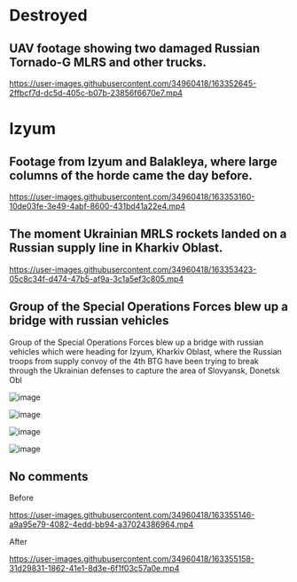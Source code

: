 # Destroyed

## UAV footage showing two damaged Russian Tornado-G MLRS and other trucks.

https://user-images.githubusercontent.com/34960418/163352645-2ffbcf7d-dc5d-405c-b07b-23856f6670e7.mp4



# Izyum

## Footage from Izyum and Balakleya, where large columns of the horde came the day before.

https://user-images.githubusercontent.com/34960418/163353160-10de03fe-3e49-4abf-8600-431bd41a22e4.mp4


## The moment Ukrainian MRLS rockets landed on a Russian supply line in Kharkiv Oblast.

https://user-images.githubusercontent.com/34960418/163353423-05c8c34f-d474-47b5-af9a-3c1a5ef3c805.mp4


## Group of the Special Operations Forces blew up a bridge with russian vehicles 

Group of the Special Operations Forces blew up a bridge with russian vehicles which were heading for Izyum, Kharkiv Oblast, where the Russian troops from supply convoy of the 4th BTG have been trying to break through the Ukrainian defenses to capture the area of Slovyansk, Donetsk Obl

![image](https://user-images.githubusercontent.com/34960418/163353686-d3089f9b-1ab8-449d-9b40-5db72b26b415.png)

![image](https://user-images.githubusercontent.com/34960418/163353697-82e71662-6e6e-4789-8935-4153464b6e73.png)

![image](https://user-images.githubusercontent.com/34960418/163353708-69328940-9f87-4453-98b6-c9e7c3549a75.png)

![image](https://user-images.githubusercontent.com/34960418/163353730-23a921ea-0207-4a40-bca8-dfd7bf7563b3.png)


## No comments

Before

https://user-images.githubusercontent.com/34960418/163355146-a9a95e79-4082-4edd-bb94-a37024386964.mp4


After

https://user-images.githubusercontent.com/34960418/163355158-31d29831-1862-41e1-8d3e-6f1f03c57a0e.mp4


